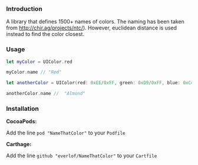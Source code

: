 ### Introduction

A library that defines 1500+ names of colors. The naming has been taken from http://chir.ag/projects/ntc/). However, euclidean distance is used instead to find the color closest.


### Usage 

```swift
let myColor = UIColor.red

myColor.name // "Red"

let anotherColor = UIColor(red: 0xEE/0xFF, green: 0xD9/0xFF, blue: 0xC4/0xFF, alpha: 1.0)

anotherColor.name //  "Almond"
```

### Installation

**CocoaPods:**

Add the line `pod "NameThatColor"` to your `Podfile`

**Carthage:**

Add the line `github "everlof/NameThatColor"` to your `Cartfile`
